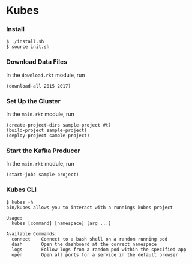 # Kubes

### Install

```
$ ./install.sh
$ source init.sh
```

### Download Data Files

In the `download.rkt` module, run

```racket
(download-all 2015 2017)
```

### Set Up the Cluster

In the `main.rkt` module, run

```racket
(create-project-dirs sample-project #t)
(build-project sample-project)
(deploy-project sample-project)
```

### Start the Kafka Producer

In the `main.rkt` module, run

```racket
(start-jobs sample-project)
```

### Kubes CLI

```
$ kubes -h
bin/kubes allows you to interact with a runnings kubes project

Usage:
  kubes [command] [namespace] [arg ...]

Available Commands:
  connect    Connect to a bash shell on a random running pod
  dash       Open the dashboard at the correct namespace
  logs       Follow logs from a random pod within the specified app
  open       Open all ports for a service in the default browser
```
